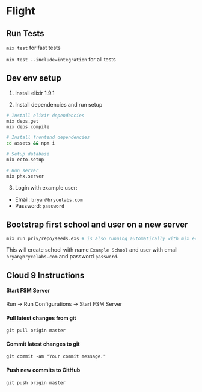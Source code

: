 # Flight

## Run Tests
`mix test` for fast tests

`mix test --include=integration` for all tests

## Dev env setup

1. Install elixir 1.9.1

2. Install dependencies and run setup
```bash
# Install elixir dependencies
mix deps.get
mix deps.compile

# Install frontend dependencies
cd assets && npm i

# Setup database
mix ecto.setup

# Run server
mix phx.server
```

3. Login with example user:
- Email: `bryan@brycelabs.com`
- Password: `password`

## Bootstrap first school and user on a new server

```bash
mix run priv/repo/seeds.exs # is also running automatically with mix ecto.setup
```

This will create school with name `Example School` and user with email `bryan@brycelabs.com` and password `password`.

## Cloud 9 Instructions

#### Start FSM Server

Run -> Run Configurations -> Start FSM Server


#### Pull latest changes from git

```
git pull origin master
```

#### Commit latest changes to git

```
git commit -am "Your commit message."
```

#### Push new commits to GitHub

```
git push origin master
```
